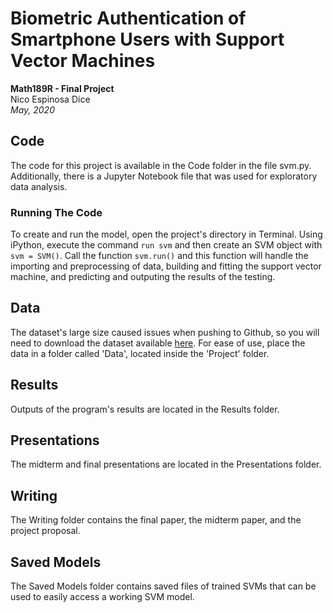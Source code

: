 # Biometric Authentication of Smartphone Users with Support Vector Machines
**Math189R - Final Project**  
Nico Espinosa Dice  
*May, 2020*

## Code
The code for this project is available in the Code folder in the file svm.py. Additionally, there is a Jupyter Notebook file that was used for exploratory data analysis.

### Running The Code
To create and run the model, open the project's directory in Terminal. Using iPython, execute the command ```run svm``` and then create an SVM object with ```svm = SVM()```. Call the function ```svm.run()``` and this function will handle the importing and preprocessing of data, building and fitting the support vector machine, and predicting and outputing the results of the testing.

## Data
The dataset's large size caused issues when pushing to Github, so you will need to download the dataset available [here](https://www.kaggle.com/c/accelerometer-biometric-competition/overview/description). For ease of use, place the data in a folder called 'Data', located inside the 'Project' folder.

## Results
Outputs of the program's results are located in the Results folder.

## Presentations
The midterm and final presentations are located in the Presentations folder.

## Writing
The Writing folder contains the final paper, the midterm paper, and the project proposal.

## Saved Models
The Saved Models folder contains saved files of trained SVMs that can be used to easily access a working SVM model.
